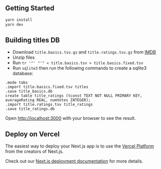 ## Getting Started

```bash
yarn install
yarn dev
```

## Building titles DB

* Download `title.basics.tsv.gz` and `title.ratings.tsv.gz` from [IMDB](https://datasets.imdbws.com/title.basics.tsv.gz)
* Unzip files
* Run `tr '"' "'" < title.basics.tsv > title.basics.fixed.tsv`
* Run `sqlite3` then run the following commands to create a sqlite3 database:
```
.mode tabs
.import title.basics.fixed.tsv titles
.save title_basics.db
create table title_ratings (tconst TEXT NOT NULL PRIMARY KEY, averageRating REAL, numVotes INTEGER);
.import title.ratings.tsv title_ratings
.save title_ratings.db
```

Open [http://localhost:3000](http://localhost:3000) with your browser to see the result.

## Deploy on Vercel

The easiest way to deploy your Next.js app is to use the [Vercel Platform](https://vercel.com/new?utm_medium=default-template&filter=next.js&utm_source=create-next-app&utm_campaign=create-next-app-readme) from the creators of Next.js.

Check out our [Next.js deployment documentation](https://nextjs.org/docs/deployment) for more details.
